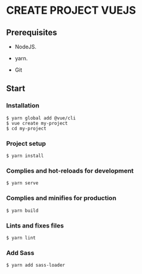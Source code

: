 # CREATE PROJECT VUEJS

## Prerequisites

- NodeJS.

- yarn.

- Git

## Start

### Installation

```
$ yarn global add @vue/cli
$ vue create my-project
$ cd my-project
```
### Project setup

```
$ yarn install
```

### Complies and hot-reloads for development

```
$ yarn serve
```

### Complies and minifies for production

```
$ yarn build
```
### Lints and fixes files

```
$ yarn lint
```
### Add Sass

```
$ yarn add sass-loader
```